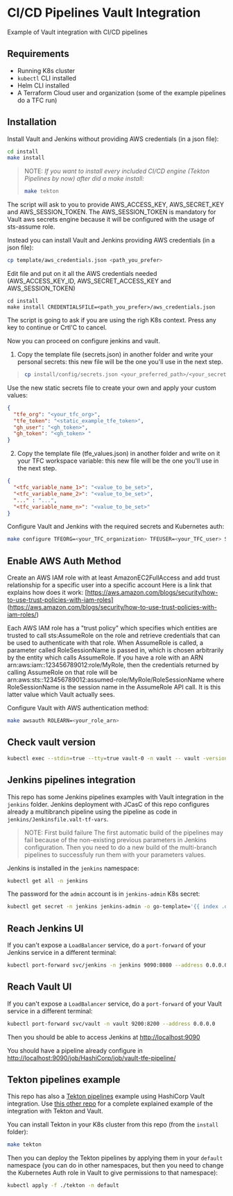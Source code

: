 # CI/CD Pipelines Vault Integration

Example of Vault integration with CI/CD pipelines

## Requirements

* Running K8s cluster
* `kubectl` CLI installed
* Helm CLI installed
* A Terraform Cloud user and organization (some of the example pipelines do a TFC run)


## Installation

Install Vault and Jenkins without providing AWS credentials (in a json file):
```bash
cd install
make install
```

> NOTE:
> *If you want to install every included CI/CD engine (Tekton Pipelines by now) after did a make install:*
> ```bash
> make tekton
> ```

The script will ask to you to provide AWS_ACCESS_KEY, AWS_SECRET_KEY and AWS_SESSION_TOKEN.
The AWS_SESSION_TOKEN is mandatory for Vault aws secrets engine because it will be configured with the usage of
sts-assume role.

Instead you can install Vault and Jenkins providing AWS credentials (in a json file):
```bash
cp template/aws_credentials.json <path_you_prefer>
```
Edit file and put on it all the AWS credentials needed (AWS_ACCESS_KEY_ID, AWS_SECRET_ACCESS_KEY and AWS_SESSION_TOKEN)
```
cd install
make install CREDENTIALSFILE=<path_you_prefer>/aws_credentials.json
```
The script is going to ask if you are using the righ K8s context. Press any key to continue or Crtl'C to cancel.

Now you can proceed on configure jenkins and vault.


1. Copy the template file (secrets.json) in another folder and write your personal secrets: this new file will be the one you'll
use in the next step.
> ```bash
> cp install/config/secrets.json <your_preferred_path>/<your_secrets_file>.json
> ```

Use the new static secrets file to create your own and apply your custom values:
```json
{
  "tfe_org": "<your_tfc_org>",
  "tfe_token": "<static_example_tfe_token>",
  "gh_user": "<gh_token>",
  "gh_token": "<gh_token> "
}
```

2. Copy the template file (tfe_values.json) in another folder and write on it your TFC workspace variable: this new file will be the one you'll use in the next step.

```json
{
  "<tfc_variable_name_1>": "<value_to_be_set>",
  "<tfc_variable_name_2>": "<value_to_be_set>",
  "..." : "...",
  "<tfc_variable_name_n>": "<value_to_be_set>"
}
```

Configure Vault and Jenkins with the required secrets and Kubernetes auth:
```bash
make configure TFEORG=<your_TFC_organization> TFEUSER=<your_TFC_user> SECRETSFILE=<your_preferred_path>/<your_secrets_file>.json
```

## Enable AWS Auth Method
Create an AWS IAM role with at least AmazonEC2FullAccess and add trust relationship for a specific user into a specific account
Here is a link that explains how does it work: [https://aws.amazon.com/blogs/security/how-to-use-trust-policies-with-iam-roles] (https://aws.amazon.com/blogs/security/how-to-use-trust-policies-with-iam-roles/)

Each AWS IAM role has a "trust policy" which specifies which entities are trusted to call sts:AssumeRole on the role and retrieve credentials that can be used to authenticate with that role. When AssumeRole is called, a parameter called RoleSessionName is passed in, which is chosen arbitrarily by the entity which calls AssumeRole. If you have a role with an ARN arn:aws:iam::123456789012:role/MyRole, then the credentials returned by calling AssumeRole on that role will be arn:aws:sts::123456789012:assumed-role/MyRole/RoleSessionName where RoleSessionName is the session name in the AssumeRole API call. It is this latter value which Vault actually sees.

Configure Vault with AWS authentication method:
```bash
make awsauth ROLEARN=<your_role_arn>
```

## Check vault version
```bash
kubectl exec --stdin=true --tty=true vault-0 -n vault -- vault -version
```

## Jenkins pipelines integration

This repo has some Jenkins pipelines examples with Vault integration in the `jenkins` folder. Jenkins deployment with JCasC of this repo configures already a multibranch pipeline using the pipeline as code in `jenkins/Jenkinsfile.valt-tf-vars`.

> NOTE: First build failure
> The first automatic build of the pipelines may fail because of the non-existing previous parameters in Jenkins configuration. Then you need to do a new build of the multi-branch pipelines to successfuly run them with your parameters values.

Jenkins is installed in the `jenkins` namespace:

```bash
kubectl get all -n jenkins
```

The password for the `admin` account is in `jenkins-admin` K8s secret:

```bash
kubectl get secret -n jenkins jenkins-admin -o go-template='{{ index .data "jenkins-admin-password" }}' | base64 -d
```

## Reach Jenkins UI
If you can't expose a `LoadBalancer` service, do a `port-forward` of your Jenkins service in a different terminal:
```bash
kubectl port-forward svc/jenkins -n jenkins 9090:8080 --address 0.0.0.0
```

## Reach Vault UI
If you can't expose a `LoadBalancer` service, do a `port-forward` of your Vault service in a different terminal:
```bash
kubectl port-forward svc/vault -n vault 9200:8200 --address 0.0.0.0
```


Then you should be able to access Jenkins at [http://localhost:9090](http://localhost:9090)

You should have a pipeline already configure in [http://localhost:9090/job/HashiCorp/job/vault-tfe-pipeline/](http://localhost:9090/job/HashiCorp/job/vault-tfe-pipeline/)

## Tekton pipelines example

This repo has also a [Tekton pipelines](https://tekton.dev/) example using HashiCorp Vault integration. Use [this other repo](https://github.com/dcanadillas/tekton-vault) for a complete explained example of the integration with Tekton and Vault.


You can install Tekton in your K8s cluster from this repo (from the `install` folder):

```bash
make tekton
```

Then you can deploy the Tekton pipelines by applying them in your `default` namespace (you can do in other namespaces, but then you need to change the Kubernetes Auth role in Vault to give permissions to that namespace):

```bash
kubectl apply -f ./tekton -n default
```